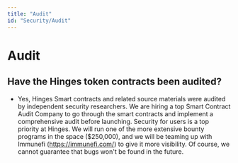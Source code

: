 ```yaml
---
title: "Audit"
id: "Security/Audit"
---
```


# Audit

## Have the Hinges token contracts been audited?

* Yes, Hinges Smart contracts and related source materials were audited by independent security researchers. We are hiring a top Smart Contract Audit Company to go through the smart contracts and implement a comprehensive audit before launching. Security for users is a top priority at Hinges. We will run one of the more extensive bounty programs in the space ($250,000), and we will be teaming up with Immunefi (https://immunefi.com/) to give it more visibility. Of course, we cannot guarantee that bugs won't be found in the future.